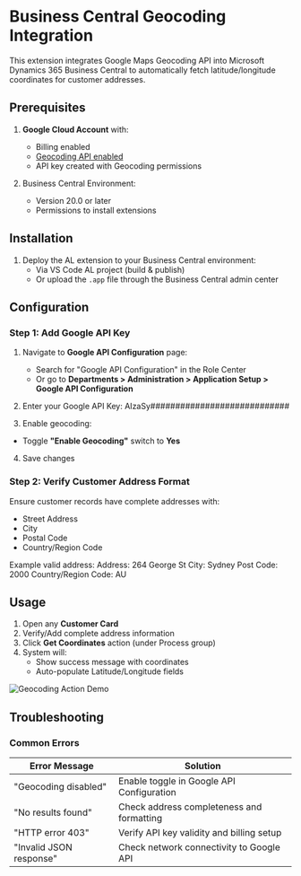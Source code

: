 # Business Central Geocoding Integration

This extension integrates Google Maps Geocoding API into Microsoft Dynamics 365 Business Central to automatically fetch latitude/longitude coordinates for customer addresses.

## Prerequisites

1. **Google Cloud Account** with:
   - Billing enabled
   - [Geocoding API enabled](https://console.cloud.google.com/apis/library/geocoding-backend.googleapis.com)
   - API key created with Geocoding permissions

2. Business Central Environment:
   - Version 20.0 or later
   - Permissions to install extensions

## Installation

1. Deploy the AL extension to your Business Central environment:
   - Via VS Code AL project (build & publish)
   - Or upload the `.app` file through the Business Central admin center

## Configuration

### Step 1: Add Google API Key
1. Navigate to **Google API Configuration** page:
   - Search for "Google API Configuration" in the Role Center
   - Or go to **Departments > Administration > Application Setup > Google API Configuration**

2. Enter your Google API Key:  AIzaSy############################
3. Enable geocoding:
- Toggle **"Enable Geocoding"** switch to **Yes**
4. Save changes

### Step 2: Verify Customer Address Format
Ensure customer records have complete addresses with:
- Street Address
- City
- Postal Code
- Country/Region Code

Example valid address: 
Address: 264 George St
City: Sydney
Post Code: 2000
Country/Region Code: AU



## Usage

1. Open any **Customer Card**
2. Verify/Add complete address information
3. Click **Get Coordinates** action (under Process group)
4. System will:
   - Show success message with coordinates
   - Auto-populate Latitude/Longitude fields

![Geocoding Action Demo](https://via.placeholder.com/600x400?text=Click+Get+Coordinates+to+Fetch+Lat/Lng)

## Troubleshooting

### Common Errors

| Error Message | Solution |
|---------------|----------|
| "Geocoding disabled" | Enable toggle in Google API Configuration |
| "No results found" | Check address completeness and formatting |
| "HTTP error 403" | Verify API key validity and billing setup |
| "Invalid JSON response" | Check network connectivity to Google API |

